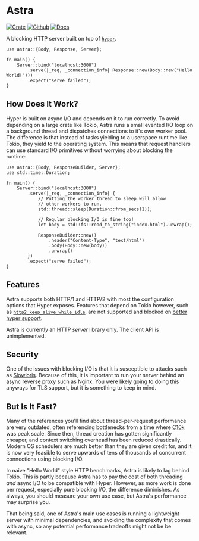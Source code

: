 # Astra

[![Crate](https://img.shields.io/crates/v/astra?style=for-the-badge)](https://crates.io/crates/astra)
[![Github](https://img.shields.io/badge/github-astra-success?style=for-the-badge)](https://github.com/ibraheemdev/astra)
[![Docs](https://img.shields.io/badge/docs.rs-0.1.3-4d76ae?style=for-the-badge)](https://docs.rs/astra)

A blocking HTTP server built on top of [`hyper`](https://github.com/hyperium/hyper).

```rust,no_run
use astra::{Body, Response, Server};

fn main() {
    Server::bind("localhost:3000")
        .serve(|_req, _connection_info| Response::new(Body::new("Hello World!")))
        .expect("serve failed");
}
```

## How Does It Work?

Hyper is built on async I/O and depends on it to run correctly. To avoid depending on a large crate like Tokio, Astra runs a small evented I/O loop on a background thread and dispatches connections to it's own worker pool. The difference is that instead of tasks yielding to a userspace runtime like Tokio, they yield to the operating system. This means that request handlers can use standard I/O primitives without worrying about blocking the runtime:

```rust,no_run
use astra::{Body, ResponseBuilder, Server};
use std::time::Duration;

fn main() {
    Server::bind("localhost:3000")
        .serve(|_req, _connection_info| {
            // Putting the worker thread to sleep will allow
            // other workers to run.
            std::thread::sleep(Duration::from_secs(1));

            // Regular blocking I/O is fine too!
            let body = std::fs::read_to_string("index.html").unwrap();

            ResponseBuilder::new()
                .header("Content-Type", "text/html")
                .body(Body::new(body))
                .unwrap()
        })
        .expect("serve failed");
}
```

## Features

Astra supports both HTTP/1 and HTTP/2 with most the configuration options that Hyper exposes. Features that depend on Tokio however, such as [`http2_keep_alive_while_idle`](https://docs.rs/hyper/latest/hyper/client/struct.Builder.html#method.http2_keep_alive_while_idle), are not supported and blocked on [better hyper support](https://github.com/hyperium/hyper/issues/2846).

Astra is currently an HTTP *server* library only. The client API is unimplemented.

## Security

One of the issues with blocking I/O is that it is susceptible to attacks such as [Slowloris](https://www.cloudflare.com/learning/ddos/ddos-attack-tools/slowloris/). Because of this, it is important to run your server behind an async reverse proxy such as Nginx. You were likely going to doing this anyways for TLS support, but it is something to keep in mind.

## But Is It Fast?

Many of the references you'll find about thread-per-request performance are very outdated, often referencing bottlenecks from a time where [C10k](http://www.kegel.com/c10k.html) was peak scale. Since then, thread creation has gotten significantly cheaper, and context switching overhead has been reduced drastically. Modern OS schedulers are much better than they are given credit for, and it is now very feasible to serve upwards of tens of thousands of concurrent connections using blocking I/O.

In naive "Hello World" style HTTP benchmarks, Astra is likely to lag behind Tokio. This is partly because Astra has to pay the cost of both threading *and* async I/O to be compatible with Hyper. However, as more work is done per request, especially pure blocking I/O, the difference diminishes. As always, you should measure your own use case, but Astra's performance may surprise you.

That being said, one of Astra's main use cases is running a lightweight server with minimal dependencies, and avoiding the complexity that comes with async, so any potential performance tradeoffs might not be be relevant.
